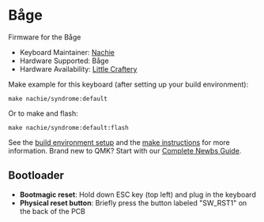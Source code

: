 # Båge

Firmware for the Båge

* Keyboard Maintainer: [Nachie](https://github.com/nachie)
* Hardware Supported: Båge
* Hardware Availability: [Little Craftery](https://littlecraftery.com/products/syndrome)

Make example for this keyboard (after setting up your build environment):

    make nachie/syndrome:default

Or to make and flash:

    make nachie/syndrome:default:flash


See the [build environment setup](https://docs.qmk.fm/#/getting_started_build_tools) and the [make instructions](https://docs.qmk.fm/#/getting_started_make_guide) for more information. Brand new to QMK? Start with our [Complete Newbs Guide](https://docs.qmk.fm/#/newbs).

## Bootloader

* **Bootmagic reset**: Hold down ESC key (top left) and plug in the keyboard
* **Physical reset button**: Briefly press the button labeled "SW_RST1" on the back of the PCB

